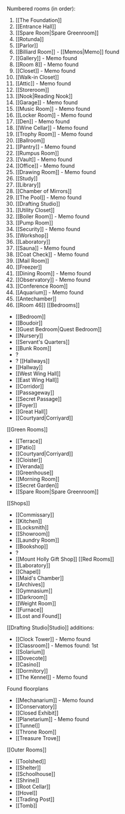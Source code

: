 Numbered rooms (in order):
1. [[The Foundation]]
2. [[Entrance Hall]]
3. [[Spare Room|Spare Greenroom]]
4. [[Rotunda]]
5. [[Parlor]]
6. [[Billiard Room]] - [[Memos|Memo]] found
7. [[Gallery]] - Memo found
8. [[Room 8]] - Memo found
9. [[Closet]] -  Memo found
10. [[Walk-in Closet]]
11. [[Attic]] - Memo found
12. [[Storeroom]]
13. [[Nook|Reading Nook]]
14. [[Garage]] - Memo found
15. [[Music Room]] - Memo found
16. [[Locker Room]] - Memo found
17. [[Den]] - Memo found
18. [[Wine Cellar]] - Memo found
19. [[Trophy Room]] - Memo found
20. [[Ballroom]]
21. [[Pantry]] - Memo found
22. [[Rumpus Room]]
23. [[Vault]] - Memo found
24. [[Office]] - Memo found
25. [[Drawing Room]] - Memo found
26. [[Study]]
27. [[Library]]
28. [[Chamber of Mirrors]]
29. [[The Pool]] - Memo found
30. [[Drafting Studio]]
31. [[Utility Closet]]
32. [[Boiler Room]] - Memo found
33. [[Pump Room]]
34. [[Security]] - Memo found
35. [[Workshop]]
36. [[Laboratory]]
37. [[Sauna]] - Memo found
38. [[Coat Check]] - Memo found
39. [[Mail Room]]
40. [[Freezer]]
41. [[Dining Room]] - Memo found
42. [[Observatory]] - Memo found
43. [[Conference Room]]
44. [[Aquarium]] - Memo found
45. [[Antechamber]]
46. [[Room 46]]
[[Bedrooms]]
- [[Bedroom]]
- [[Boudoir]]
- [[Guest Bedroom|Quest Bedroom]]
- [[Nursery]]
- [[Servant's Quarters]]
- [[Bunk Room]]
- ?
- ?
[[Hallways]]
- [[Hallway]]
- [[West Wing Hall]]
- [[East Wing Hall]]
- [[Corridor]]
- [[Passageway]]
- [[Secret Passage]]
- [[Foyer]]
- [[Great Hall]]
- [[Courtyard|Corriyard]]

[[Green Rooms]]
- [[Terrace]]
- [[Patio]]
- [[Courtyard|Corriyard]]
- [[Cloister]]
- [[Veranda]]
- [[Greenhouse]]
- [[Morning Room]]
- [[Secret Garden]]
- [[Spare Room|Spare Greenroom]]

[[Shops]]
- [[Commissary]]
- [[Kitchen]]
- [[Locksmith]]
- [[Showroom]]
- [[Laundry Room]]
- [[Bookshop]]
- ?
- [[Mount Holly Gift Shop]]
[[Red Rooms]]
- [[Laboratory]]
- [[Chapel]]
- [[Maid's Chamber]]
- [[Archives]]
- [[Gymnasium]]
- [[Darkroom]]
- [[Weight Room]]
- [[Furnace]]
- [[Lost and Found]]

[[Drafting Studio|Studio]] additions:
- [[Clock Tower]] - Memo found
- [[Classroom]] - Memos found: 1st
- [[Solarium]]
- [[Dovecote]]
- [[Casino]]
- [[Dormitory]]
- [[The Kennel]] - Memo found

Found floorplans
- [[Mechanarium]] - Memo found
- [[Conservatory]]
- [[Closed Exhibit]]
- [[Planetarium]] - Memo found
- [[Tunnel]]
- [[Throne Room]]
- [[Treasure Trove]]

[[Outer Rooms]]
- [[Toolshed]]
- [[Shelter]]
- [[Schoolhouse]]
- [[Shrine]]
- [[Root Cellar]]
- [[Hovel]]
- [[Trading Post]]
- [[Tomb]]